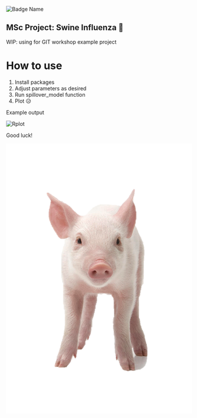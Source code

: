 <!-- badges: start -->
![Badge Name](https://img.shields.io/badge/R-276DC3?style=for-the-badge&logo=r&logoColor=white)
<!-- badges: end -->

## MSc Project: Swine Influenza :pig:
WIP: using for GIT workshop example project


# How to use
1. Install packages
2. Adjust parameters as desired
3. Run spillover_model function
4. Plot :disappointed_relieved:

Example output

![Rplot](https://github.com/user-attachments/assets/857be183-2f56-4ac3-a6ff-618a62c4ff0b)

Good luck!

![piggy](https://github.com/sipletts/MSc-Swine/blob/main/docs/pig.png)

